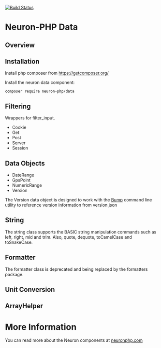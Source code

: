 [![Build Status](https://app.travis-ci.com/Neuron-PHP/data.svg?token=F8zCwpT7x7Res7J2N4vF&branch=master)](https://app.travis-ci.com/Neuron-PHP/data)
# Neuron-PHP Data

## Overview

## Installation

Install php composer from https://getcomposer.org/

Install the neuron data component:

    composer require neuron-php/data

## Filtering

Wrappers for filter_input.

* Cookie
* Get
* Post
* Server
* Session

## Data Objects

* DateRange
* GpsPoint
* NumericRange
* Version

The Version data object is designed to work with the [Bump](https://github.com/ljonesfl/bump)
command line utility to reference version information from version.json

## String

The string class supports the BASIC string manipulation
commands such as left, right, mid and trim.
Also, quote, dequote, toCamelCase and toSnakeCase.

## Formatter

The formatter class is deprecated and being replaced by the
formatters package.

## Unit Conversion

## ArrayHelper

# More Information

You can read more about the Neuron components at [neuronphp.com](http://neuronphp.com)
